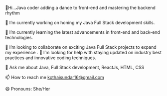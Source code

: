 👋Hi...Java coder adding a dance to front-end and mastering the backend rhythm


                                                                                                                                                                                                       



🔭 I’m currently working on honing my Java Full Stack development skills.

🌱 I’m currently learning the latest advancements in front-end and back-end technologies.

👯 I’m looking to collaborate on exciting Java Full Stack projects to expand my experience
.
🤔 I’m looking for help with staying updated on industry best practices and innovative coding techniques.

💬 Ask me about Java, Full Stack development, ReactJs, HTML, CSS

📫 How to reach me [kothaisundar16@gmail.com](kothaisundar16@gmail.com)

😄 Pronouns: She/Her
